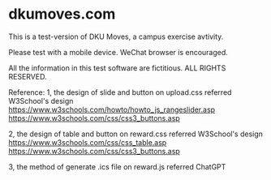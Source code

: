 # dkumoves.com
This is a test-version of DKU Moves, a campus exercise avtivity.

Please test with a mobile device. WeChat browser is encouraged. 

All the information in this test software are fictitious. ALL RIGHTS RESERVED.

Reference: 
1, the design of slide and button on upload.css referred W3School's design
https://www.w3schools.com/howto/howto_js_rangeslider.asp
https://www.w3schools.com/css/css3_buttons.asp

2, the design of table and button on reward.css referred W3School's design
https://www.w3schools.com/css/css_table.asp
https://www.w3schools.com/css/css3_buttons.asp

3, the method of generate .ics file on reward.js referred ChatGPT
